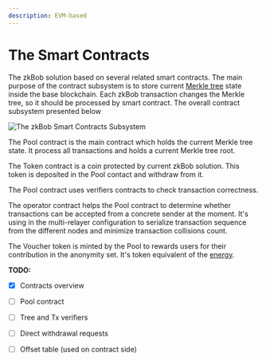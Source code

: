 ```yaml
---
description: EVM-based
---
```


# The Smart Contracts

The zkBob solution based on several related smart contracts. The main purpose of the contract subsystem is to store current [Merkle tree](../untitled/) state inside the base blockchain. Each zkBob transaction changes the Merkle tree, so it should be processed by smart contract. The overall contract subsystem presented below

![The zkBob Smart Contracts Subsystem](../../.gitbook/assets/contracts\_240dpi.png)

The Pool contract is the main contract which holds the current Merkle tree state. It process all transactions and holds a current Merkle tree root.

The Token contract is a coin protected by current zkBob solution. This token is deposited in the Pool contact and withdraw from it.

The Pool contract uses verifiers contracts to check transaction correctness.

The operator contract helps the Pool contract to determine whether transactions can be accepted from a concrete sender at the moment. It's using in the multi-relayer configuration to serialize transaction sequence from the different nodes and minimize transaction collisions count.

The Voucher token is minted by the Pool to rewards users for their contribution in the anonymity set. It's token equivalent of the [energy](../the-energy.md).

**TODO:**

* [x] Contracts overview
* [ ] Pool contract
* [ ] Tree and Tx verifiers
* [ ] Direct withdrawal requests
* [ ] Offset table (used on contract side)

